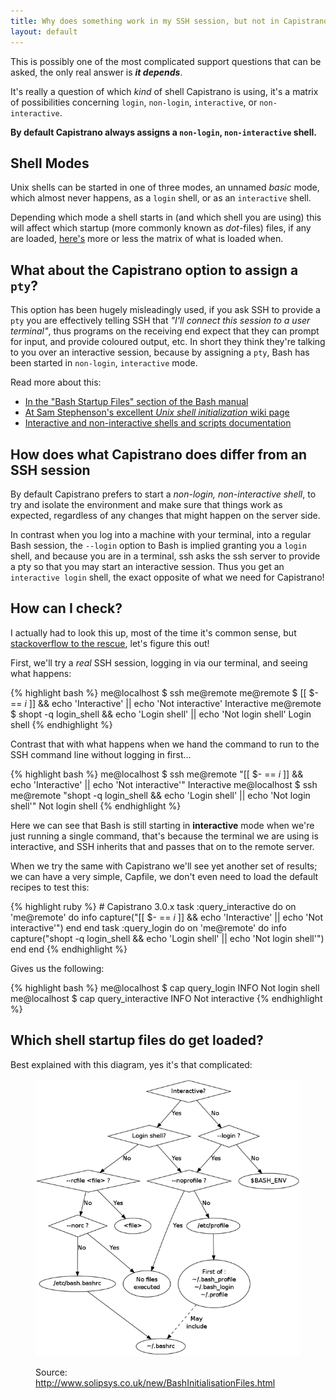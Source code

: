 ```yaml
---
title: Why does something work in my SSH session, but not in Capistrano?
layout: default
---
```


This is possibly one of the most complicated support questions that can be
asked, the only real answer is ***it depends***.

It's really a question of which *kind* of shell Capistrano is using, it's a
matrix of possibilities concerning `login`, `non-login`, `interactive`, or
`non-interactive`.

**By default Capistrano always assigns a `non-login`, `non-interactive` shell.**

## Shell Modes

Unix shells can be started in one of three modes, an unnamed *basic* mode,
which almost never happens, as a `login` shell, or as an `interactive` shell.

Depending which mode a shell starts in (and which shell you are using) this
will affect which startup (more commonly known as *dot*-files) files, if any
are loaded, [here's](#which_startup_files_loaded) more or less the matrix of what is loaded when.

## What about the Capistrano option to assign a `pty`?

This option has been hugely misleadingly used, if you ask SSH to provide a
`pty` you are effectively telling SSH that *"I'll connect this session to a
user terminal"*, thus programs on the receiving end expect that they can prompt
for input, and provide coloured output, etc. In short they think they're
talking to you over an interactive session, because by assigning a `pty`, Bash
has been started in `non-login`, `interactive` mode.

Read more about this:

 * [In the "Bash Startup Files" section of the Bash
   manual](https://www.gnu.org/software/bash/manual/html_node/Bash-Startup-Files.html)
 * [At Sam Stephenson's excellent *Unix shell initialization* wiki
   page](https://github.com/sstephenson/rbenv/wiki/Unix-shell-initialization)
 * [Interactive and non-interactive shells and scripts
   documentation](http://www.tldp.org/LDP/abs/html/intandnonint.html)

## How does what Capistrano does differ from an SSH session

By default Capistrano prefers to start a *non-login, non-interactive
shell*, to try and isolate the environment and make sure that things work as
expected, regardless of any changes that might happen on the server side.

In contrast when you log into a machine with your terminal, into a regular
Bash session, the `--login` option to Bash is implied granting you a `login`
shell, and because you are in a terminal, ssh asks the ssh server to provide a
pty so that you may start an interactive session. Thus you get an `interactive
login` shell, the exact opposite of what we need for Capistrano!

## How can I check?

I actually had to look this up, most of the time it's common sense, but
[stackoverflow to the rescue](http://unix.stackexchange.com/a/26782), let's
figure this out!

First, we'll try a *real* SSH session, logging in via our terminal, and seeing
what happens:

{% highlight bash %}
    me@localhost $ ssh me@remote
    me@remote $ [[ $- == *i* ]] && echo 'Interactive' || echo 'Not interactive'
    Interactive
    me@remote $ shopt -q login_shell && echo 'Login shell' || echo 'Not login shell'
    Login shell
{% endhighlight %}

Contrast that with what happens when we hand the command to run to the SSH
command line without logging in first...

{% highlight bash %}
    me@localhost $ ssh me@remote "[[ $- == *i* ]] && echo 'Interactive' || echo 'Not interactive'"
    Interactive
    me@localhost $ ssh me@remote "shopt -q login_shell && echo 'Login shell' || echo 'Not login shell'"
    Not login shell
{% endhighlight %}

Here we can see that Bash is still starting in **interactive** mode when we're
just running a single command, that's because the terminal we are using is
interactive, and SSH inherits that and passes that on to the remote server.

When we try the same with Capistrano we'll see yet another set of results; we
can have a very simple, Capfile, we don't even need to load the default
recipes to test this:

{% highlight ruby %}
    # Capistrano 3.0.x
    task :query_interactive do
      on 'me@remote' do
        info capture("[[ $- == *i* ]] && echo 'Interactive' || echo 'Not interactive'")
      end
    end
    task :query_login do
      on 'me@remote' do
        info capture("shopt -q login_shell && echo 'Login shell' || echo 'Not login shell'")
      end
    end
{% endhighlight %}

Gives us the following:

{% highlight bash %}
    me@localhost $ cap query_login
    INFO Not login shell
    me@localhost $ cap query_interactive
    INFO Not interactive
{% endhighlight %}

## <a id="which_startup_files_loaded"></a>Which shell startup files do get loaded?

Best explained with this diagram, yes it's that complicated:

<figure class="panel">
  <img src="/images/BashStartupFiles1.png" title="Bash Startup Files" alt="Bash Startup Files" />
  <figcaption>
    <p>Source: <a href="http://www.solipsys.co.uk/new/BashInitialisationFiles.html">http://www.solipsys.co.uk/new/BashInitialisationFiles.html</a></p>
  </figcaption>
</figure>

